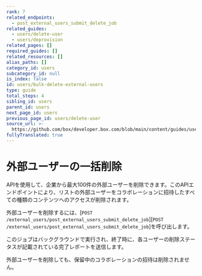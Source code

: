 ```yaml
---
rank: 7
related_endpoints:
  - post_external_users_submit_delete_job
related_guides:
  - users/delete-user
  - users/deprovision
related_pages: []
required_guides: []
related_resources: []
alias_paths: []
category_id: users
subcategory_id: null
is_index: false
id: users/bulk-delete-external-users
type: guide
total_steps: 4
sibling_id: users
parent_id: users
next_page_id: users
previous_page_id: users/delete-user
source_url: >-
  https://github.com/box/developer.box.com/blob/main/content/guides/users/bulk-delete-external-users.md
fullyTranslated: true
---
```

# 外部ユーザーの一括削除

APIを使用して、企業から最大100件の外部ユーザーを削除できます。このAPIエンドポイントにより、リストの外部ユーザーをコラボレーションに招待したすべての種類のコンテンツへのアクセスが削除されます。

外部ユーザーを削除するには、[`POST /external_users/post_external_users_submit_delete_job`][`POST /external_users/post_external_users_submit_delete_job`]を呼び出します。

<Samples id="post_external_users_submit_delete_job">

</Samples>

このジョブはバックグラウンドで実行され、終了時に、各ユーザーの削除ステータスが記載されている完了レポートを送信します。

<Message type="notice">

外部ユーザーを削除しても、保留中のコラボレーションの招待は削除されません。

</Message>
